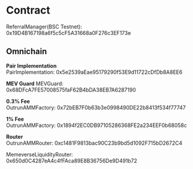 # Contract

ReferralManager(BSC Testnet): 0x19D4B167198a6f5c5cF5A31668a0F276c3EF173e  

## Omnichain

**Pair Implementation**  
PairImplementation: 0x5e2539aEae95179290f53E9d11722cDfDb8A8EE6

**MEV Guard**
MEVGuard: 0x68DFcA7FE57008575faF62B4bDA38EB7A6287190

**0.3% Fee**  
OutrunAMMFactory: 0x72bEB7F0b63b3e0998490DE22b8413f534f77747

**1% Fee**  
OutrunAMMFactory: 0x1894f2EC0DB97105286368FE2a234EEF0b68058c  

**Router**  
OutrunAMMRouter: 0xc1481F9813bac90C23b9bd5d1092F715bD2672C4

MemeverseLiquidityRouter: 0x650d0C4287eA4c4fFAca89E8B36756De9D491b72
